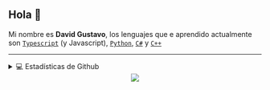 ## Hola 👋

Mi nombre es **David Gustavo**, los lenguajes que e aprendido actualmente son [`Typescript`] (y Javascript), [`Python`], [`C#`] y [`C++`]

---

<details> 
  <summary>💻 Estadísticas de Github</summary>
  <div>
    <h2 align="center">Estadis</h2>
      <br/>
        <p align="center">
          <a href="https://github.com/Phamzito/">
          <img src="https://github-readme-stats.vercel.app/api/top-langs?locale=es&hide_title=false&layout=compact&card_width=320&langs_count=5&theme=blue-green&hide_border=true&username=phamzito" alt="Phamzito" />
          </a>
        </p>
        <p align="center">
          <a href="https://github.com/Phamzito/">
          <img width="49.5%" src="https://github-readme-stats.vercel.app/api?hide_title=false&hide_rank=false&show_icons=true&include_all_commits=true&count_private=true&disable_animations=false&theme=blue-green&locale=es&hide_border=true&username=phamzito" />
          <img width="49.5%" src="https://github-readme-streak-stats.herokuapp.com/?user=Phamzito&theme=blue-green&hide_border=true" />
          </a>
       </p>
     <br>
  </div>    
</details>

<div align="center">

  <img src="https://visitor-badge.laobi.icu/badge?page_id=phamzito.phamzito&left_color=darkslategray&right_color=darkcyan&left_text=VISITAS"  />
</div>

<!--Links-->

[`typescript`]: https://www.typescriptlang.org/
[`python`]: https://www.python.org/
[`c#`]: https://visualstudio.microsoft.com/
[`c++`]: https://visualstudio.microsoft.com/
[`github readme stats`]: https://github.com/anuraghazra/github-readme-stats
